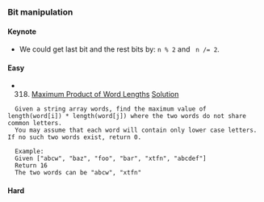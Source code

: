 ### Bit manipulation
#### Keynote
 - We could get last bit and the rest bits by: ```n % 2``` and ``` n /= 2```.

#### Easy 
  - 318. [Maximum Product of Word Lengths](https://leetcode.com/problems/maximum-product-of-word-lengths) [Solution](https://github.com/jiguan/LeetCode/blob/master/test/com/leetcode/bit/MaximumProductofWordLengths.java)
```  
  Given a string array words, find the maximum value of length(word[i]) * length(word[j]) where the two words do not share common letters. 
  You may assume that each word will contain only lower case letters. If no such two words exist, return 0.
  
  Example:
  Given ["abcw", "baz", "foo", "bar", "xtfn", "abcdef"]
  Return 16
  The two words can be "abcw", "xtfn"
```
  
#### Hard
  